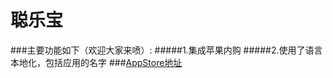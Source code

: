 # 聪乐宝
###主要功能如下（欢迎大家来喷）:
#####1.集成苹果内购
#####2.使用了语言本地化，包括应用的名字
###[AppStore地址](https://itunes.apple.com/us/app/聪乐宝/id1073796861?l=zh&ls=1&mt=8 "聪乐宝")

